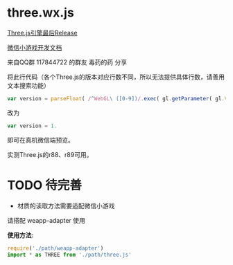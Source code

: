 # three.wx.js

[Three.js引擎最后Release](https://github.com/mrdoob/three.js/releases/latest)

[微信小游戏开发文档](https://mp.weixin.qq.com/debug/wxagame/dev/index.html)


来自QQ群 117844722 的群友 毒药的药 分享

将此行代码（各个Three.js的版本对应行数不同，所以无法提供具体行数，请善用文本搜索功能）
```javascript
var version = parseFloat( /^WebGL\ ([0-9])/.exec( gl.getParameter( gl.VERSION ) )[ 1 ] );
```
改为
```javascript
var version = 1.
```
即可在真机微信端预览。

实测Three.js的r88、r89可用。

# TODO 待完善
* 材质的读取方法需要适配微信小游戏


请搭配 weapp-adapter 使用

**使用方法:**
```javascript
require('./path/weapp-adapter')
import * as THREE from './path/three.js'
```
